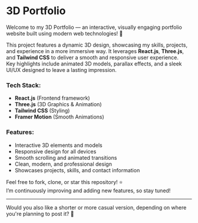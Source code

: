 # 3D Portfolio

Welcome to my 3D Portfolio — an interactive, visually engaging portfolio website built using modern web technologies! 🚀

This project features a dynamic 3D design, showcasing my skills, projects, and experience in a more immersive way. It leverages **React.js**, **Three.js**, and **Tailwind CSS** to deliver a smooth and responsive user experience.  
Key highlights include animated 3D models, parallax effects, and a sleek UI/UX designed to leave a lasting impression.

### Tech Stack:
- **React.js** (Frontend framework)
- **Three.js** (3D Graphics & Animation)
- **Tailwind CSS** (Styling)
- **Framer Motion** (Smooth Animations)

### Features:
- Interactive 3D elements and models
- Responsive design for all devices
- Smooth scrolling and animated transitions
- Clean, modern, and professional design
- Showcases projects, skills, and contact information

Feel free to fork, clone, or star this repository! ⭐  
I’m continuously improving and adding new features, so stay tuned!

---

Would you also like a shorter or more casual version, depending on where you're planning to post it? 🚀
